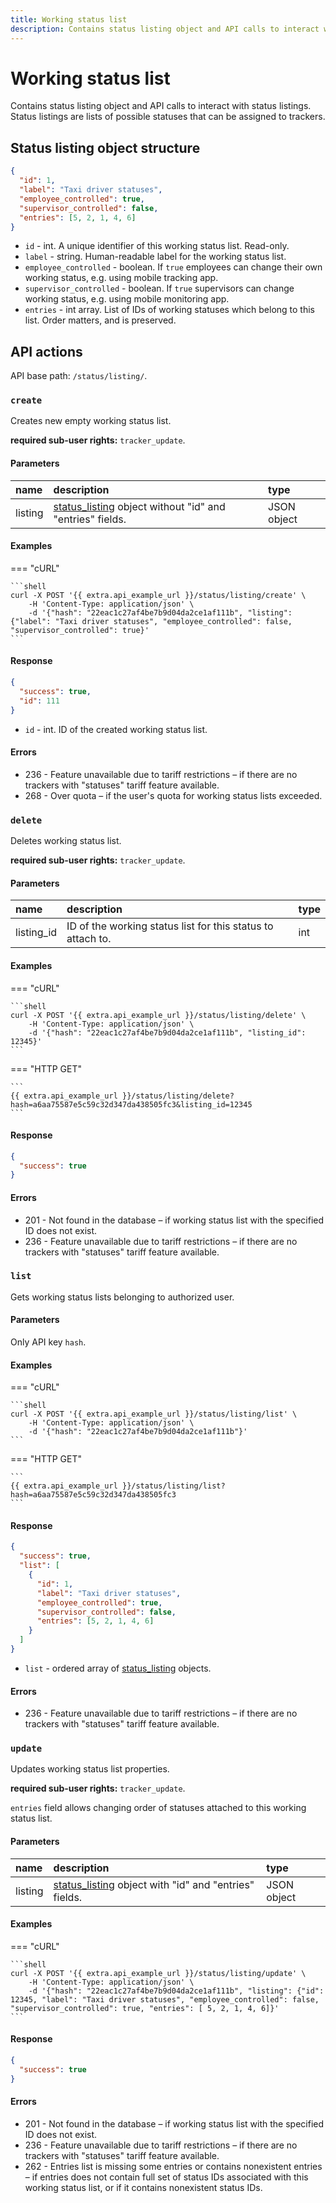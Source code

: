 ```yaml
---
title: Working status list
description: Contains status listing object and API calls to interact with working status list.
---
```


# Working status list

Contains status listing object and API calls to interact with status listings. Status listings are lists of possible 
statuses that can be assigned to trackers.


## Status listing object structure

```json
{
  "id": 1,
  "label": "Taxi driver statuses",
  "employee_controlled": true,
  "supervisor_controlled": false,
  "entries": [5, 2, 1, 4, 6]
}
```

* `id` - int. A unique identifier of this working status list. Read-only.
* `label` - string. Human-readable label for the working status list.
* `employee_controlled` - boolean. If `true` employees can change their own working status, e.g. using mobile tracking app.
* `supervisor_controlled` - boolean. If `true` supervisors can change working status, e.g. using mobile monitoring app.
* `entries` - int array. List of IDs of working statuses which belong to this list. Order matters, and is preserved.


## API actions

API base path: `/status/listing/`.

### `create`

Creates new empty working status list.

**required sub-user rights:** `tracker_update`.

#### Parameters

| name    | description                                                                                                               | type        |
|:--------|:--------------------------------------------------------------------------------------------------------------------------|:------------|
| listing | [status_listing](index.md#status-listing-object-structure) object without "id" and "entries" fields. | JSON object |

#### Examples

=== "cURL"

    ```shell
    curl -X POST '{{ extra.api_example_url }}/status/listing/create' \
        -H 'Content-Type: application/json' \
        -d '{"hash": "22eac1c27af4be7b9d04da2ce1af111b", "listing": {"label": "Taxi driver statuses", "employee_controlled": false, "supervisor_controlled": true}'
    ```

#### Response

```json
{
  "success": true,
  "id": 111
}
```

* `id` - int. ID of the created working status list.

#### Errors

* 236 - Feature unavailable due to tariff restrictions – if there are no trackers with "statuses" tariff feature 
available.
* 268 - Over quota – if the user's quota for working status lists exceeded.


### `delete`

Deletes working status list.

**required sub-user rights:** `tracker_update`.

#### Parameters

| name       | description                                                 | type |
|:-----------|:------------------------------------------------------------|:-----|
| listing_id | ID of the working status list for this status to attach to. | int  |

#### Examples

=== "cURL"

    ```shell
    curl -X POST '{{ extra.api_example_url }}/status/listing/delete' \
        -H 'Content-Type: application/json' \
        -d '{"hash": "22eac1c27af4be7b9d04da2ce1af111b", "listing_id": 12345}'
    ```

=== "HTTP GET"

    ```
    {{ extra.api_example_url }}/status/listing/delete?hash=a6aa75587e5c59c32d347da438505fc3&listing_id=12345
    ```

#### Response

```json
{
  "success": true
}
```

#### Errors

* 201 - Not found in the database – if working status list with the specified ID does not exist.
* 236 - Feature unavailable due to tariff restrictions – if there are no trackers with "statuses" tariff feature 
available.


### `list`

Gets working status lists belonging to authorized user.

#### Parameters

Only API key `hash`.

#### Examples

=== "cURL"

    ```shell
    curl -X POST '{{ extra.api_example_url }}/status/listing/list' \
        -H 'Content-Type: application/json' \
        -d '{"hash": "22eac1c27af4be7b9d04da2ce1af111b"}'
    ```

=== "HTTP GET"

    ```
    {{ extra.api_example_url }}/status/listing/list?hash=a6aa75587e5c59c32d347da438505fc3
    ```

#### Response

```json
{
  "success": true,
  "list": [
    {
      "id": 1,
      "label": "Taxi driver statuses",
      "employee_controlled": true,
      "supervisor_controlled": false,
      "entries": [5, 2, 1, 4, 6]
    }
  ]
}
```

* `list` - ordered array of [status_listing](index.md#status-listing-object-structure) objects.

#### Errors

* 236 - Feature unavailable due to tariff restrictions – if there are no trackers with "statuses" tariff feature 
available.


### `update`

Updates working status list properties.

**required sub-user rights:** `tracker_update`.

`entries` field allows changing order of statuses attached to this working status list.

#### Parameters

| name    | description                                                                                                            | type        |
|:--------|:-----------------------------------------------------------------------------------------------------------------------|:------------|
| listing | [status_listing](index.md#status-listing-object-structure) object with "id" and "entries" fields. | JSON object |

#### Examples

=== "cURL"

    ```shell
    curl -X POST '{{ extra.api_example_url }}/status/listing/update' \
        -H 'Content-Type: application/json' \
        -d '{"hash": "22eac1c27af4be7b9d04da2ce1af111b", "listing": {"id": 12345, "label": "Taxi driver statuses", "employee_controlled": false, "supervisor_controlled": true, "entries": [ 5, 2, 1, 4, 6]}'
    ```

#### Response

```json
{
  "success": true
}
```

#### Errors

* 201 - Not found in the database – if working status list with the specified ID does not exist.
* 236 - Feature unavailable due to tariff restrictions – if there are no trackers with "statuses" tariff feature
 available.
* 262 - Entries list is missing some entries or contains nonexistent entries – if entries does not contain full set of
 status IDs associated with this working status list, or if it contains nonexistent status IDs.
